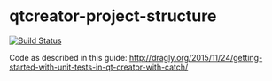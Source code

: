 qtcreator-project-structure
===========================

[![Build Status](https://travis-ci.org/ComputationalPhysics/qtcreator-project-structure.svg)](https://travis-ci.org/ComputationalPhysics/qtcreator-project-structure)

Code as described in this guide: http://dragly.org/2015/11/24/getting-started-with-unit-tests-in-qt-creator-with-catch/
